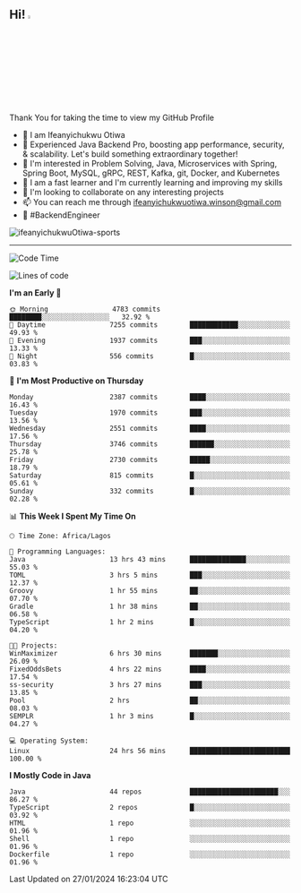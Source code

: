 <!-- BLOG-POST-LIST:START --><!-- BLOG-POST-LIST:END -->

## Hi! <img src="https://media.giphy.com/media/hvRJCLFzcasrR4ia7z/giphy.gif" width="4%"> 

Thank You for taking the time to view my GitHub Profile

- 👋 I am Ifeanyichukwu Otiwa
- 🚀 Experienced Java Backend Pro, boosting app performance, security, & scalability. Let's build something extraordinary together!
- 👀 I'm interested in Problem Solving, Java, Microservices with Spring, Spring Boot, MySQL, gRPC, REST, Kafka, git, Docker, and Kubernetes
- 🌱 I am a fast learner and I'm currently learning and improving my skills
- 💞️ I'm looking to collaborate on any interesting projects
- 📫 You can reach me through ifeanyichukwuotiwa.winson@gmail.com
- 🚀 #BackendEngineer

<p align="left" marginTop="10px"> <img src="https://komarev.com/ghpvc/?username=ifeanyichukwuOtiwa-sports&label=Profile%20views&color=0e75b6&style=for-the-badge" alt="ifeanyichukwuOtiwa-sports" /> </p>

***

<!--START_SECTION:waka-->
![Code Time](http://img.shields.io/badge/Code%20Time-2%2C169%20hrs%2029%20mins-blue)

![Lines of code](https://img.shields.io/badge/From%20Hello%20World%20I%27ve%20Written-4.9%20million%20lines%20of%20code-blue)

**I'm an Early 🐤** 

```text
🌞 Morning                4783 commits        ████████░░░░░░░░░░░░░░░░░   32.92 % 
🌆 Daytime                7255 commits        ████████████░░░░░░░░░░░░░   49.93 % 
🌃 Evening                1937 commits        ███░░░░░░░░░░░░░░░░░░░░░░   13.33 % 
🌙 Night                  556 commits         █░░░░░░░░░░░░░░░░░░░░░░░░   03.83 % 
```
📅 **I'm Most Productive on Thursday** 

```text
Monday                   2387 commits        ████░░░░░░░░░░░░░░░░░░░░░   16.43 % 
Tuesday                  1970 commits        ███░░░░░░░░░░░░░░░░░░░░░░   13.56 % 
Wednesday                2551 commits        ████░░░░░░░░░░░░░░░░░░░░░   17.56 % 
Thursday                 3746 commits        ██████░░░░░░░░░░░░░░░░░░░   25.78 % 
Friday                   2730 commits        █████░░░░░░░░░░░░░░░░░░░░   18.79 % 
Saturday                 815 commits         █░░░░░░░░░░░░░░░░░░░░░░░░   05.61 % 
Sunday                   332 commits         █░░░░░░░░░░░░░░░░░░░░░░░░   02.28 % 
```


📊 **This Week I Spent My Time On** 

```text
🕑︎ Time Zone: Africa/Lagos

💬 Programming Languages: 
Java                     13 hrs 43 mins      ██████████████░░░░░░░░░░░   55.03 % 
TOML                     3 hrs 5 mins        ███░░░░░░░░░░░░░░░░░░░░░░   12.37 % 
Groovy                   1 hr 55 mins        ██░░░░░░░░░░░░░░░░░░░░░░░   07.70 % 
Gradle                   1 hr 38 mins        ██░░░░░░░░░░░░░░░░░░░░░░░   06.58 % 
TypeScript               1 hr 2 mins         █░░░░░░░░░░░░░░░░░░░░░░░░   04.20 % 

🐱‍💻 Projects: 
WinMaximizer             6 hrs 30 mins       ███████░░░░░░░░░░░░░░░░░░   26.09 % 
FixedOddsBets            4 hrs 22 mins       ████░░░░░░░░░░░░░░░░░░░░░   17.54 % 
ss-security              3 hrs 27 mins       ███░░░░░░░░░░░░░░░░░░░░░░   13.85 % 
Pool                     2 hrs               ██░░░░░░░░░░░░░░░░░░░░░░░   08.03 % 
SEMPLR                   1 hr 3 mins         █░░░░░░░░░░░░░░░░░░░░░░░░   04.27 % 

💻 Operating System: 
Linux                    24 hrs 56 mins      █████████████████████████   100.00 % 
```

**I Mostly Code in Java** 

```text
Java                     44 repos            ██████████████████████░░░   86.27 % 
TypeScript               2 repos             █░░░░░░░░░░░░░░░░░░░░░░░░   03.92 % 
HTML                     1 repo              ░░░░░░░░░░░░░░░░░░░░░░░░░   01.96 % 
Shell                    1 repo              ░░░░░░░░░░░░░░░░░░░░░░░░░   01.96 % 
Dockerfile               1 repo              ░░░░░░░░░░░░░░░░░░░░░░░░░   01.96 % 
```




 Last Updated on 27/01/2024 16:23:04 UTC
<!--END_SECTION:waka-->

<!--
<p align="center">
![trophy](https://github-profile-trophy.vercel.app/?username=ifeanyichukwuOtiwa-sports&theme=onedark) (https://github.com/ryo-ma/github-profile-trophy)
</p>
-->

<!---
ifeanyi-otiwa/ifeanyi-otiwa is a ✨ special ✨ repository because its `README.md` (this file) appears on your GitHub profile.
You can click the Preview link to take a look at your changes.
--->
